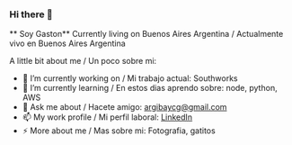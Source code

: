 ### Hi there 👋


** Soy Gaston** Currently living on Buenos Aires Argentina / Actualmente vivo en Buenos Aires Argentina

A little bit about me / Un poco sobre mi: 

- 🔭 I’m currently working on / Mi trabajo actual: Southworks
- 🌱 I’m currently learning / En estos dias aprendo sobre: node, python, AWS
- 💬 Ask me about / Hacete amigo: argibaycg@gmail.com
- 📫 My work profile / Mi perfil laboral: [LinkedIn](https://www.linkedin.com/in/argibaycg/)
- ⚡ More about me / Mas sobre mi: Fotografia, gatitos
